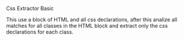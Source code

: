 Css Extractor Basic

This use a block of HTML and all css declarations, after this analize all matches for all classes in the HTML block and extract only the css declarations for each class.
